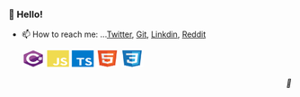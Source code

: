 

<h3 align="left">👋 Hello!</h3>

- 📫 How to reach me: ...[Twitter](https://twitter.com/Brun0Freschi), [Git](https://github.com/BrunoFreschi), [Linkdin](https://www.linkedin.com/in/bruno-dos-santos-freschi-b61464206/), [Reddit](https://www.reddit.com/user/Brun0Freschi)

  <img align="center" alt="Marcos-Csharp" height="30" width="40" src="https://raw.githubusercontent.com/devicons/devicon/master/icons/csharp/csharp-original.svg">
  <img align="center" alt="Marcos-Js" height="30" width="40" src="https://raw.githubusercontent.com/devicons/devicon/master/icons/javascript/javascript-plain.svg">
  <img align="center" alt="Marcos-Ts" height="30" width="40" src="https://raw.githubusercontent.com/devicons/devicon/master/icons/typescript/typescript-plain.svg">  
  <img align="center" alt="Marcos-HTML" height="30" width="40" src="https://raw.githubusercontent.com/devicons/devicon/master/icons/html5/html5-original.svg">
  <img align="center" alt="Marcos-CSS" height="30" width="40" src="https://raw.githubusercontent.com/devicons/devicon/master/icons/css3/css3-original.svg">  

<h5 align="right">&#127769;</h5>

